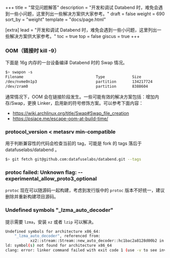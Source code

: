 +++
title = "常见问题解答"
description = "开发和调试 Databend 时，难免会遇到一些小问题，这里列出一些解决方案供大家参考。"
draft = false
weight = 690
sort_by = "weight"
template = "docs/page.html"

[extra]
lead = "开发和调试 Databend 时，难免会遇到一些小问题，这里列出一些解决方案供大家参考。"
toc = true
top = false
giscus = true
+++

### OOM（链接时 kill -9）

下面是 16g 内存的一台设备编译 Databend 时的 Swap 情况。

```bash
$> swapon -s
Filename                                Type            Size            Used            Priority
/dev/nvme0n1p3                          partition       134217724       32632196        50
/dev/zram0                              partition       8388604         8388264         100
```

通常情况下，OOM 会在链接阶段发生。一些可能有效的解决方案包括：增加内存/Swap，更换 Linker，启用新的符号修饰方案。可以参考下面内容：

- <https://wiki.archlinux.org/title/Swap#Swap_file_creation>
- <https://psiace.me/escape-oom-at-build-time/>

### protocol_version < metasrv min-compatible

用于判断兼容性的代码会检查当前的 tag，可能是 fork 的 tags 落后于 datafuselabs/databend 。

```bash
$> git fetch git@github.com:datafuselabs/databend.git --tags
```

### protoc failed: Unknown flag: --experimental_allow_proto3_optional

`protoc` 现在可以随源码一起构建，考虑到发行版中的 `protoc` 版本不好统一，建议删除并重新构建项目源码。

### Undefined symbols "_lzma_auto_decoder"

提示需要 `lzma`，安装 `xz` 或者 `lzip` 可以解决。

```bash
Undefined symbols for architecture x86_64:
    "_lzma_auto_decoder", referenced from:
           xz2::stream::Stream::new_auto_decoder::hc1bac2a8128d00b2 in databend_query-6ac85c55ade712f3.xz2
ld: symbol(s) not found for architecture x86_64
clang: error: linker command failed with exit code 1 (use -v to see invocation)
```
